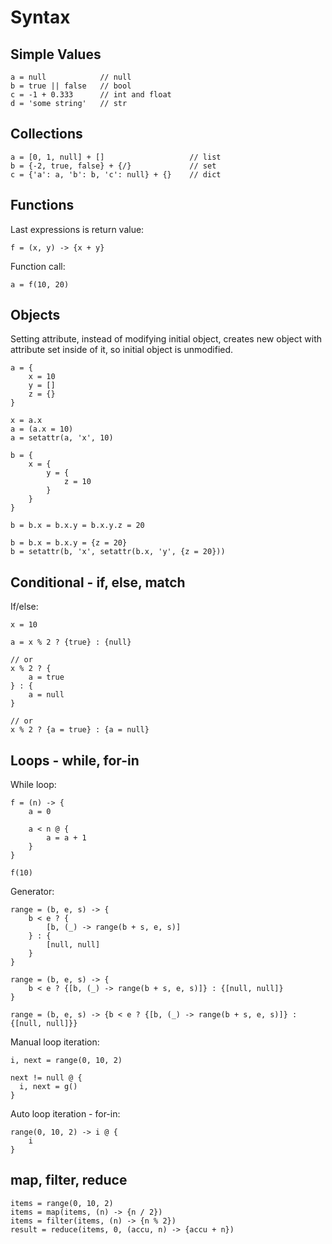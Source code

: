
# Syntax


## Simple Values

```
a = null            // null
b = true || false   // bool
c = -1 + 0.333      // int and float
d = 'some string'   // str
```


## Collections

```
a = [0, 1, null] + []                   // list
b = {-2, true, false} + {/}             // set
c = {'a': a, 'b': b, 'c': null} + {}    // dict
```

## Functions

Last expressions is return value:
```
f = (x, y) -> {x + y}
```

Function call:
```
a = f(10, 20)
```


## Objects

Setting attribute, instead of modifying initial object, creates new object with
attribute set inside of it, so initial object is unmodified.

```
a = {
    x = 10
    y = []
    z = {}
}

x = a.x
a = (a.x = 10)
a = setattr(a, 'x', 10)

b = {
    x = {
        y = {
            z = 10
        }
    }
}

b = b.x = b.x.y = b.x.y.z = 20

b = b.x = b.x.y = {z = 20}
b = setattr(b, 'x', setattr(b.x, 'y', {z = 20}))
```


## Conditional - if, else, match

If/else:
```
x = 10

a = x % 2 ? {true} : {null}

// or
x % 2 ? {
    a = true
} : {
    a = null
}

// or
x % 2 ? {a = true} : {a = null}
```


## Loops - while, for-in

While loop:
```
f = (n) -> {
    a = 0

    a < n @ {
        a = a + 1
    }
}

f(10)
```

Generator:
```
range = (b, e, s) -> {
    b < e ? {
        [b, (_) -> range(b + s, e, s)]
    } : {
        [null, null]
    }
}

range = (b, e, s) -> {
    b < e ? {[b, (_) -> range(b + s, e, s)]} : {[null, null]}
}

range = (b, e, s) -> {b < e ? {[b, (_) -> range(b + s, e, s)]} : {[null, null]}}
```

Manual loop iteration:
```
i, next = range(0, 10, 2)

next != null @ {
  i, next = g()
}
```

Auto loop iteration - for-in:
```
range(0, 10, 2) -> i @ {
    i
}
```


## map, filter, reduce

```
items = range(0, 10, 2)
items = map(items, (n) -> {n / 2})
items = filter(items, (n) -> {n % 2})
result = reduce(items, 0, (accu, n) -> {accu + n})
```
